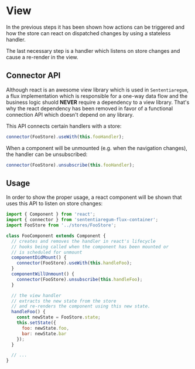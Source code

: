 # View

In the previous steps it has been shown how actions can be triggered and
how the store can react on dispatched changes by using a stateless handler.

The last necessary step is a handler which listens on store changes and cause
a re-render in the view.

## Connector API

Although react is an awesome view library which is used in ``Sententiaregum``, a
flux implementation which is responsible for a one-way data flow and the business logic
shuold __NEVER__ require a dependency to a view library.
That's why the react dependency has been removed in favor of a functional connection API
which doesn't depend on any library.

This API connects certain handlers with a store:

``` javascript
connector(FooStore).useWith(this.fooHandler);
```

When a component will be unmounted (e.g. when the navigation changes), the handler can be unsubscribed:

``` javascript
connector(FooStore).unsubscribe(this.fooHandler);
```

## Usage

In order to show the proper usage, a react component will be shown that uses this API to listen on store changes:

``` javascript
import { Component } from 'react';
import { connector } from 'sententiaregum-flux-container';
import FooStore from '../stores/FooStore';

class FooComponent extends Component {
  // creates and removes the handler in react's lifecycle
  // hooks being called when the component has been mounted or
  // is scheduled for unmount
  componentDidMount() {
    connector(FooStore).useWith(this.handleFoo);
  }
  componentWillUnmount() {
    connector(FooStore).unsubscribe(this.handleFoo);
  }

  // the view handler
  // extracts the new state from the store
  // and re-renders the component using this new state.
  handleFoo() {
    const newState = FooStore.state;
    this.setState({
      foo: newState.foo,
      bar: newState.bar
    });
  }

  // ...
}
```

